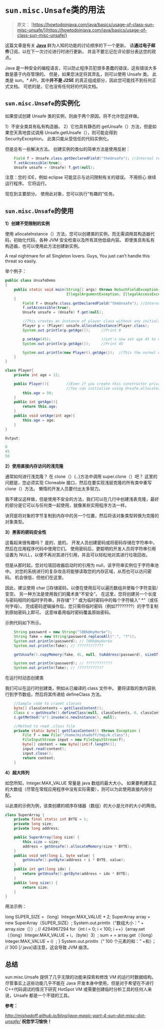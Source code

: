 # `sun.misc.Unsafe`类的用法

> 原文： [https://howtodoinjava.com/java/basics/usage-of-class-sun-misc-unsafe/](https://howtodoinjava.com/java/basics/usage-of-class-sun-misc-unsafe/)

这篇文章是有关 [**Java**](//howtodoinjava.com/tag/java-hidden-features/ "java hidden features") 鲜为人知的功能的讨论顺序的下一个更新。 请**通过电子邮件**订阅，以在下一次讨论进行时进行更新。 并且不要忘记在评论部分表达您的观点。

Java 是一种安全的编程语言，可以防止程序员犯很多愚蠢的错误，这些错误大多数是基于内存管理的。 但是，如果您决定将其弄乱，则可以使用 Unsafe 类。 此类是 sun。* API，其中**并不是 J2SE** 的真正组成部分，因此您可能找不到任何正式文档。 可悲的是，它也没有任何好的代码文档。

## `sun.misc.Unsafe`的实例化

如果尝试创建 Unsafe 类的实例，则由于两个原因，将不允许您这样做。

1）不安全类具有私有构造器。
2）它也具有静态的 getUnsafe（）方法，但是如果您天真地尝试调用 Unsafe.getUnsafe（），则可能会得到 SecurityException。 此类只能从受信任的代码实例化。

但是总有一些解决方法。 创建实例的类似的简单方法是使用反射：

```java
	Field f = Unsafe.class.getDeclaredField("theUnsafe"); //Internal reference
	f.setAccessible(true);
	Unsafe unsafe = (Unsafe) f.get(null);

```

注意：您的 IDE，例如 eclipse 可能显示与访问限制有关的错误。 不用担心 继续运行程序。 它将运行。

现在到主要部分。 使用此对象，您可以执行“有趣的”任务。

## `sun.misc.Unsafe`的使用

**1）创建不受限制的实例**

使用 allocateInstance（）方法，您可以创建类的实例，而无需调用其构造器代码，初始化代码，各种 JVM 安全检查以及所有其他低级内容。 即使类具有私有构造器，也可以使用此方法创建新实例。

A real nightmare for all Singleton lovers. Guys, You just can’t handle this threat so easily.

举个例子：

```java
public class UnsafeDemo 
{
	public static void main(String[] args) throws NoSuchFieldException, SecurityException, 
							IllegalArgumentException, IllegalAccessException, InstantiationException 
	{
		Field f = Unsafe.class.getDeclaredField("theUnsafe"); //Internal reference
		f.setAccessible(true);
		Unsafe unsafe = (Unsafe) f.get(null);

		//This creates an instance of player class without any initialization
		Player p = (Player) unsafe.allocateInstance(Player.class);
		System.out.println(p.getAge());		//Print 0

		p.setAge(45);						//Let's now set age 45 to un-initialized object
		System.out.println(p.getAge());		//Print 45

		System.out.println(new Player().getAge());	//This the normal way to get fully initialized object; Prints 50
	}
}

class Player{
	private int age = 12;

	public Player(){		//Even if you create this constructor private; 
							//You can initialize using Unsafe.allocateInstance()
		this.age = 50;
	}
	public int getAge(){
		return this.age;
	}
	public void setAge(int age){
		this.age = age;
	}
}

Output:

0
45
50

```

**2）使用直接内存访问的浅克隆**

通常如何进行浅克隆？ 在 clone（）{..}方法中调用 super.clone（）吧？ 这里的问题是，您必须实现 Cloneable 接口，然后在要实现浅层克隆的所有类中重写 clone（）方法。 懒惰的开发人员要付出太多努力。

我不建议这样做，但是使用不安全的方法，我们可以在几行中创建浅表克隆，最好的部分是它可以与任何类一起使用，就像某些实用程序方法一样。

诀窍是将对象的字节复制到内存中的另一个位置，然后将该对象类型转换为克隆的对象类型。

**3）黑客的密码安全性**

这看起来很有趣吗？ 是的，是的。 开发人员创建密码或将密码存储在字符串中，然后在应用程序代码中使用它们。 使用密码后，更聪明的开发人员将字符串引用设置为 NULL，以便不再对其进行引用，并且可以轻松地对其进行垃圾回收。

但是从那时起，您对垃圾回收器启动时的引用为 null，该字符串实例位于字符串池中。 对您的系统进行的复杂攻击将能够读取您的内存区域，从而也可以访问密码。 机会很低，但他们在这里。

因此，建议使用 char []存储密码，以便在使用后可以遍历数组并使每个字符变脏/变空。
另一种方法是使用我们的魔术类“不安全”。 在这里，您将创建另一个长度与密码相同的临时字符串，并存储“？” 或为临时密码中的每个字符输入“ *”（或任何字母）。 完成密码逻辑操作后，您只需将临时密码（例如????????）的字节复制到原始密码上即可。 这意味着用临时密码覆盖原始密码。

示例代码如下所示。

```java
	String password = new String("l00k@myHor$e");
	String fake = new String(password.replaceAll(".", "?"));
	System.out.println(password); // l00k@myHor$e
	System.out.println(fake); // ????????????

	getUnsafe().copyMemory(fake, 0L, null, toAddress(password), sizeOf(password));

	System.out.println(password); // ????????????
	System.out.println(fake); // ????????????

```

在运行时动态创建类

我们可以在运行时创建类，例如从已编译的.class 文件中。 要将读取的类内容执行到字节数组，然后将其传递给 defineClass 方法。

```java
	//Sample code to craeet classes
	byte[] classContents = getClassContent();
	Class c = getUnsafe().defineClass(null, classContents, 0, classContents.length);
    c.getMethod("a").invoke(c.newInstance(), null); 

	//Method to read .class file
	private static byte[] getClassContent() throws Exception {
		File f = new File("/home/mishadoff/tmp/A.class");
		FileInputStream input = new FileInputStream(f);
		byte[] content = new byte[(int)f.length()];
		input.read(content);
		input.close();
		return content;
	}

```

**4）超大阵列**

如您所知，Integer.MAX_VALUE 常量是 java 数组的最大大小。 如果要构建真正的大数组（尽管在常规应用程序中没有实际需要），则可以为此使用直接内存分配。

以此类的示例为例，该类创建的顺序存储器（数组）的大小是允许的大小的两倍。

```java
class SuperArray {
    private final static int BYTE = 1;
    private long size;
    private long address;

    public SuperArray(long size) {
        this.size = size;
        address = getUnsafe().allocateMemory(size * BYTE);
    }
    public void set(long i, byte value) {
        getUnsafe().putByte(address + i * BYTE, value);
    }
    public int get(long idx) {
        return getUnsafe().getByte(address + idx * BYTE);
    }
    public long size() {
        return size;
    }
}

```

用法示例：

long SUPER_SIZE =（long）Integer.MAX_VALUE * 2;
SuperArray array = new SuperArray（SUPER_SIZE）;
System.out.println（“数组大小：” + array.size（））; // 4294967294
for（int i = 0; i < 100; i ++）{array.set（（long）Integer.MAX_VALUE + i，（byte）3）; sum + = array.get（（long）Integer.MAX_VALUE + i）; } System.out.println（“ 100 个元素的和：” +和）； // 300 [/ java]请注意，这会导致 JVM 崩溃。

## 总结

sun.misc.Unsafe 提供了几乎无限的功能来探索和修改 VM 的运行时数据结构。 尽管事实上这些功能几乎不能在 Java 开发本身中使用，但是对于希望在不进行 C++代码调试的情况下研究 HotSpot VM 或需要创建临时分析工具的任何人来说，Unsafe 都是一个不错的工具。

**参考：**

*http://mishadoff.github.io/blog/java-magic-part-4-sun-dot-misc-dot-unsafe/*
 **祝您学习愉快！**